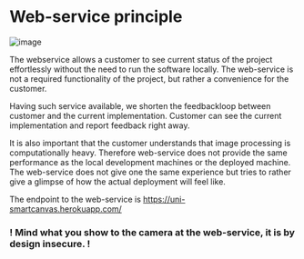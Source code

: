 # Web-service principle
![image](https://user-images.githubusercontent.com/49340148/136955296-421fd326-545e-46c3-b609-3b47fcb837c6.png)

The webservice allows a customer to see current status of the project effortlessly without the need to run the software locally.
The web-service is not a required functionality of the project, but rather a convenience for the customer.

Having such service available, we shorten the feedbackloop between customer and the current implementation.
Customer can see the current implementation and report feedback right away.

It is also important that the customer understands that image processing is computationally heavy. Therefore web-service does not provide the same performance as the local development machines or the deployed machine. The web-service does not give one the same experience but tries to rather give a glimpse of how the actual deployment will feel like.

The endpoint to the web-service is https://uni-smartcanvas.herokuapp.com/

### ! Mind what you show to the camera at the web-service, it is by design insecure. !
